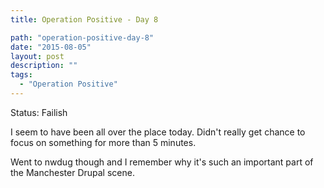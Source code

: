 ```yaml
---
title: Operation Positive - Day 8

path: "operation-positive-day-8"
date: "2015-08-05"
layout: post
description: ""
tags:
  - "Operation Positive"
---
```

Status: Failish

I seem to have been all over the place today. Didn't really get chance to focus on something for more than 5 minutes.

Went to nwdug though and I remember why it's such an important part of the Manchester Drupal scene.
